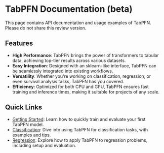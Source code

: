 # TabPFN Documentation (beta)

This page contains API documentation and usage examples of TabPFN. Please do not share this review version.

## Features

- **High Performance**: TabPFN brings the power of transformers to tabular data, achieving top-tier results across various datasets.
- **Easy Integration**: Designed with an sklearn-like interface, TabPFN can be seamlessly integrated into existing workflows.
- **Versatility**: Whether you're working on classification, regression, or even survival analysis tasks, TabPFN has you covered.
- **Efficiency**: Optimized for both CPU and GPU, TabPFN ensures fast training and inference times, making it suitable for projects of any scale.

## Quick Links

- [Getting Started](getting_started.md): Learn how to quickly train and evaluate your first TabPFN model.
- [Classification](classification.md): Dive into using TabPFN for classification tasks, with examples and tips.
- [Regression](regression.md): Explore how to apply TabPFN to regression problems, including setup and evaluation.

<!---
## Getting Help

If you encounter any issues or have questions about using TabPFN, please refer to the [FAQs](#) or reach out to the community through [GitHub Issues](https://github.com/your-github-repo/issues).

Thank you for choosing TabPFN. We hope you find this tool valuable in your data science endeavors.
-->